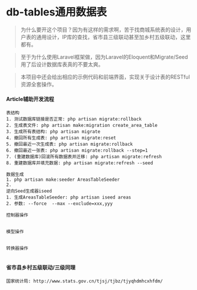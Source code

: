 # db-tables通用数据表

> 为什么要开这个项目？因为有这样的需求啊，苦于找商城系统表的设计，用户表的通用设计，IP库的查找，省市县三级联动甚至加乡村五级联动，这里都有。

> 至于为什么使用Laravel框架做，因为Laravel的Eloquent和Migrate/Seed用了后设计数据库表真的不要太爽。

> 本项目中还会给出相应的示例代码和前端界面，实现关于设计表的RESTful资源全套操作。


#### Article辅助开发流程

```
表结构
1. 测试数据库链接是否正常: php artisan migrate:rollback
2. 生成表文件: php artisan make:migration create_area_table
3. 生成所有表结构: php artisan migrate
4. 撤回所有生成表: php artisan migrate:reset
5. 撤回最近一次生成表: php artisan migrate:rollback
6. 撤回最近一张表: php artisan migrate:rollback --step=1
7. (重建数据库)回滚所有数据表并迁移: php artisan migrate:refresh
8. 重建数据库并填充数据: php artisan migrate:refresh --seed

数据生成
1. php artisan make:seeder AreasTableSeeder
2. 
逆向Seed生成器iseed
1. 生成AreasTableSeeder: php artisan iseed areas
2. 参数: --force  --max --exclude=xxx,yyy

控制器操作


模型操作


转换器操作


```
#### 省市县乡村五级联动/三级同理

```
国家统计局: http://www.stats.gov.cn/tjsj/tjbz/tjyqhdmhcxhfdm/
```